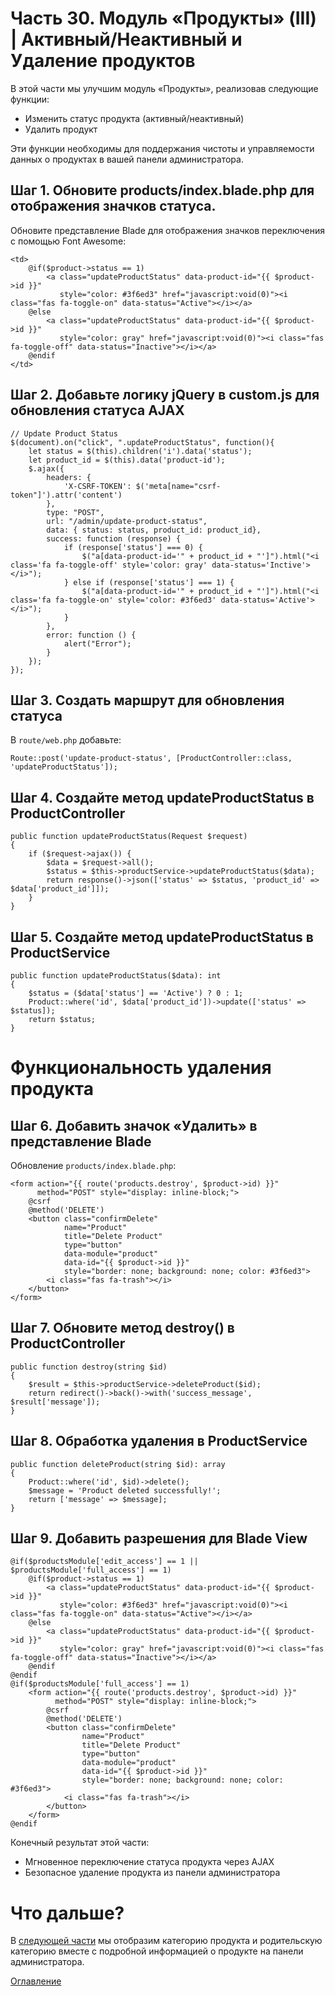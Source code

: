 # Часть 30. Модуль «Продукты» (III) | Активный/Неактивный и Удаление продуктов
В этой части мы улучшим модуль «Продукты», реализовав следующие функции:
- Изменить статус продукта (активный/неактивный)
- Удалить продукт

Эти функции необходимы для поддержания чистоты и управляемости данных о продуктах в вашей панели администратора.
## Шаг 1. Обновите products/index.blade.php для отображения значков статуса.
Обновите представление Blade для отображения значков переключения с помощью Font Awesome:
```
<td>
    @if($product->status == 1)
        <a class="updateProductStatus" data-product-id="{{ $product->id }}" 
           style="color: #3f6ed3" href="javascript:void(0)"><i class="fas fa-toggle-on" data-status="Active"></i></a>
    @else
        <a class="updateProductStatus" data-product-id="{{ $product->id }}"
           style="color: gray" href="javascript:void(0)"><i class="fas fa-toggle-off" data-status="Inactive"></i></a>
    @endif
</td>
```
## Шаг 2. Добавьте логику jQuery в custom.js для обновления статуса AJAX
```
// Update Product Status
$(document).on("click", ".updateProductStatus", function(){
    let status = $(this).children('i').data('status');
    let product_id = $(this).data('product-id');
    $.ajax({
        headers: {
            'X-CSRF-TOKEN': $('meta[name="csrf-token"]').attr('content')
        },
        type: "POST",
        url: "/admin/update-product-status",
        data: { status: status, product_id: product_id},
        success: function (response) {
            if (response['status'] === 0) {
                $("a[data-product-id='" + product_id + "']").html("<i class='fa fa-toggle-off' style='color: gray' data-status='Inctive'></i>");
            } else if (response['status'] === 1) {
                $("a[data-product-id='" + product_id + "']").html("<i class='fa fa-toggle-on' style='color: #3f6ed3' data-status='Active'></i>");
            }
        },
        error: function () {
            alert("Error");
        }
    });
});
```
## Шаг 3. Создать маршрут для обновления статуса
В ```route/web.php``` добавьте:
```
Route::post('update-product-status', [ProductController::class, 'updateProductStatus']);
```
## Шаг 4. Создайте метод updateProductStatus в ProductController
```
public function updateProductStatus(Request $request)
{
    if ($request->ajax()) {
        $data = $request->all();
        $status = $this->productService->updateProductStatus($data);
        return response()->json(['status' => $status, 'product_id' => $data['product_id']]);
    }
}
```
## Шаг 5. Создайте метод updateProductStatus в ProductService
```
public function updateProductStatus($data): int
{
    $status = ($data['status'] == 'Active') ? 0 : 1;
    Product::where('id', $data['product_id'])->update(['status' => $status]);
    return $status;
}
```
# Функциональность удаления продукта
## Шаг 6. Добавить значок «Удалить» в представление Blade
Обновление ```products/index.blade.php```:
```
<form action="{{ route('products.destroy', $product->id) }}" 
      method="POST" style="display: inline-block;">
    @csrf
    @method('DELETE')
    <button class="confirmDelete"
            name="Product"
            title="Delete Product"
            type="button"
            data-module="product"
            data-id="{{ $product->id }}"
            style="border: none; background: none; color: #3f6ed3">
        <i class="fas fa-trash"></i>
    </button>
</form>
```
## Шаг 7. Обновите метод destroy() в ProductController
```
public function destroy(string $id)
{
    $result = $this->productService->deleteProduct($id);
    return redirect()->back()->with('success_message', $result['message']);
}
```
## Шаг 8. Обработка удаления в ProductService
```
public function deleteProduct(string $id): array
{
    Product::where('id', $id)->delete();
    $message = 'Product deleted successfully!';
    return ['message' => $message];
}
```
## Шаг 9. Добавить разрешения для Blade View
```
@if($productsModule['edit_access'] == 1 || $productsModule['full_access'] == 1)
    @if($product->status == 1)
        <a class="updateProductStatus" data-product-id="{{ $product->id }}"
           style="color: #3f6ed3" href="javascript:void(0)"><i class="fas fa-toggle-on" data-status="Active"></i></a>
    @else
        <a class="updateProductStatus" data-product-id="{{ $product->id }}"
           style="color: gray" href="javascript:void(0)"><i class="fas fa-toggle-off" data-status="Inactive"></i></a>
    @endif
@endif
@if($productsModule['full_access'] == 1)
    <form action="{{ route('products.destroy', $product->id) }}"
          method="POST" style="display: inline-block;">
        @csrf
        @method('DELETE')
        <button class="confirmDelete"
                name="Product"
                title="Delete Product"
                type="button"
                data-module="product"
                data-id="{{ $product->id }}"
                style="border: none; background: none; color: #3f6ed3">
            <i class="fas fa-trash"></i>
        </button>
    </form>
@endif
```
Конечный результат этой части:
- Мгновенное переключение статуса продукта через AJAX
- Безопасное удаление продукта из панели администратора
# Что дальше?
В [следующей части](31.md) мы отобразим категорию продукта и родительскую категорию вместе с подробной информацией о продукте на панели администратора.

[Оглавление](../README.md)
